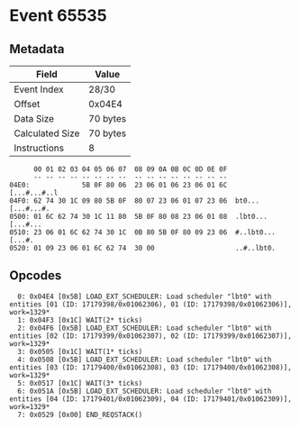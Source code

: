 # Event 65535

## Metadata

| Field           | Value    |
|-----------------|----------|
| Event Index     | 28/30    |
| Offset          | 0x04E4   |
| Data Size       | 70 bytes |
| Calculated Size | 70 bytes |
| Instructions    | 8        |

```
      00 01 02 03 04 05 06 07  08 09 0A 0B 0C 0D 0E 0F
      -- -- -- -- -- -- -- --  -- -- -- -- -- -- -- --
04E0:             5B 0F 80 06  23 06 01 06 23 06 01 6C      [...#...#..l
04F0: 62 74 30 1C 09 80 5B 0F  80 07 23 06 01 07 23 06  bt0...[...#...#.
0500: 01 6C 62 74 30 1C 11 80  5B 0F 80 08 23 06 01 08  .lbt0...[...#...
0510: 23 06 01 6C 62 74 30 1C  0B 80 5B 0F 80 09 23 06  #..lbt0...[...#.
0520: 01 09 23 06 01 6C 62 74  30 00                    ..#..lbt0.      
```

## Opcodes

```
  0: 0x04E4 [0x5B] LOAD_EXT_SCHEDULER: Load scheduler "lbt0" with entities [01 (ID: 17179398/0x01062306), 01 (ID: 17179398/0x01062306)], work=1329*
  1: 0x04F3 [0x1C] WAIT(2* ticks)
  2: 0x04F6 [0x5B] LOAD_EXT_SCHEDULER: Load scheduler "lbt0" with entities [02 (ID: 17179399/0x01062307), 02 (ID: 17179399/0x01062307)], work=1329*
  3: 0x0505 [0x1C] WAIT(1* ticks)
  4: 0x0508 [0x5B] LOAD_EXT_SCHEDULER: Load scheduler "lbt0" with entities [03 (ID: 17179400/0x01062308), 03 (ID: 17179400/0x01062308)], work=1329*
  5: 0x0517 [0x1C] WAIT(3* ticks)
  6: 0x051A [0x5B] LOAD_EXT_SCHEDULER: Load scheduler "lbt0" with entities [04 (ID: 17179401/0x01062309), 04 (ID: 17179401/0x01062309)], work=1329*
  7: 0x0529 [0x00] END_REQSTACK()
```
